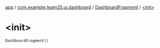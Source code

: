 [app](../../index.md) / [com.example.team25.ui.dashboard](../index.md) / [DashboardFragment](index.md) / [&lt;init&gt;](./-init-.md)

# &lt;init&gt;

`DashboardFragment()`